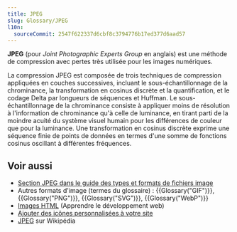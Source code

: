 ```yaml
---
title: JPEG
slug: Glossary/JPEG
l10n:
  sourceCommit: 2547f622337d6cbf8c3794776b17ed377d6aad57
---
```


**JPEG** (pour <i lang="en">Joint Photographic Experts Group</i> en anglais) est une méthode de compression avec pertes très utilisée pour les images numériques.

La compression JPEG est composée de trois techniques de compression appliquées en couches successives, incluant le sous-échantillonnage de la chrominance, la transformation en cosinus discrète et la quantification, et le codage Delta par longueurs de séquences et Huffman. Le sous-échantillonnage de la chrominance consiste à appliquer moins de résolution à l'information de chrominance qu'à celle de luminance, en tirant parti de la moindre acuité du système visuel humain pour les différences de couleur que pour la luminance. Une transformation en cosinus discrète exprime une séquence finie de points de données en termes d'une somme de fonctions cosinus oscillant à différentes fréquences.

## Voir aussi

- [Section JPEG dans le guide des types et formats de fichiers image](/fr/docs/Web/Media/Guides/Formats/Image_types#jpeg_joint_photographic_experts_group_image)
- Autres formats d'image (termes du glossaire)&nbsp;: {{Glossary("GIF")}}, {{Glossary("PNG")}}, {{Glossary("SVG")}}, {{Glossary("WebP")}}
- [Images HTML](/fr/docs/Learn_web_development/Core/Structuring_content/HTML_images) (Apprendre le développement web)
- [Ajouter des icônes personnalisées à votre site](/fr/docs/Learn_web_development/Core/Structuring_content/Webpage_metadata#ajouter_des_icônes_personnalisées_à_un_site)
- [JPEG](https://fr.wikipedia.org/wiki/JPEG) sur Wikipédia
